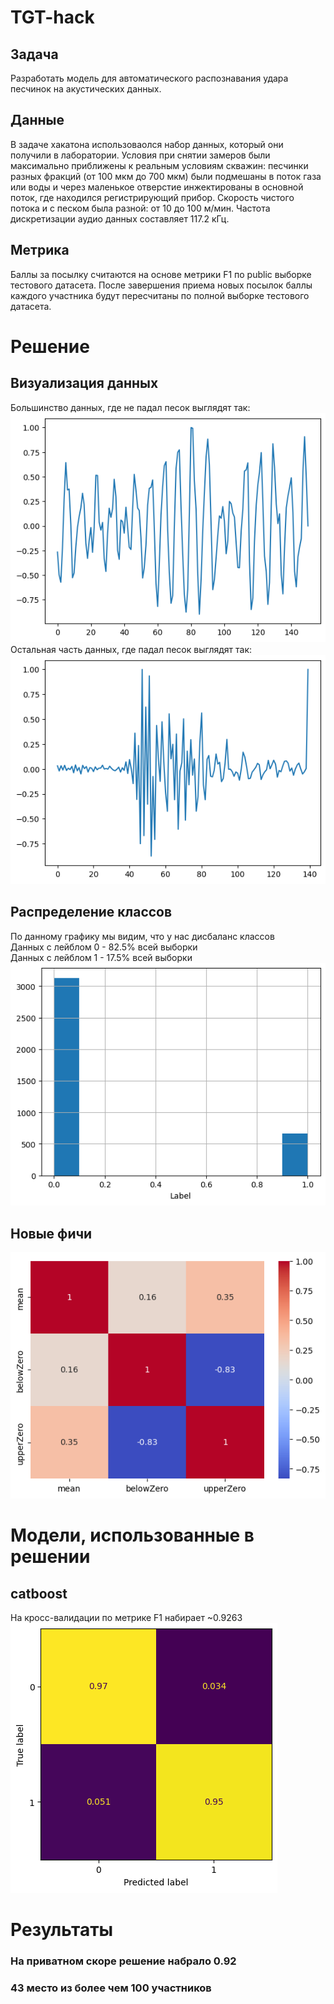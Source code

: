 # TGT-hack
## Задача
Разработать модель для автоматического распознавания удара песчинок на акустических данных.

## Данные
В задаче хакатона использоваолся набор данных, который они получили в лаборатории. Условия при снятии замеров были максимально приближены к реальным условиям скважин: песчинки разных фракций (от 100 мкм до 700 мкм) были подмешаны в поток газа или воды и через маленькое отверстие инжектированы в основной поток, где находился регистрирующий прибор. Скорость чистого потока и с песком была разной: от 10 до 100 м/мин. Частота дискретизации аудио данных составляет 117.2 кГц.

## Метрика
Баллы за посылку считаются на основе метрики F1 по public выборке тестового датасета. После завершения приема новых посылок баллы каждого участника будут пересчитаны по полной выборке тестового датасета.

# Решение
## Визуализация данных
Большинство данных, где не падал песок выглядят так:<br>
![audio_data_viz_label0](./images/audio_data_viz_label0.png)<br>
Остальная часть данных, где падал песок выглядят так:<br>
![audio_data_viz_label0](./images/audio_data_viz_label1.png)
## Распределение классов
По данному графику мы видим, что у нас дисбаланс классов <br>
Данных с лейблом 0 - 82.5% всей выборки<br>
Данных с лейблом 1 - 17.5% всей выборки<br>
![labels](./images/labels_count.png)
## Новые фичи
![new features](./images/heatmap_new_features.png)
# Модели, использованные в решении
## catboost
На кросс-валидации по метрике F1 набирает ~0.9263<br>
![confusion matrix catboost](./images/confusion_matrix_catboost.png)
# Результаты
### На приватном скоре решение набрало 0.92
### 43 место из более чем 100 участников